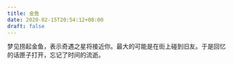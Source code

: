 ```yaml
---
title: 金鱼
date: 2020-02-15T20:54:12+08:00
draft: false
---
```


梦见捞起金鱼，表示奇遇之星将接近你。最大的可能是在街上碰到旧友。于是回忆的话匣子打开，忘记了时间的流逝。
